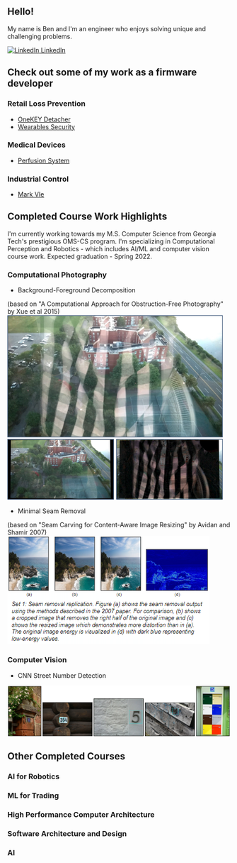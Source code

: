 <!--
**bbooher/bbooher** is a ✨ _special_ ✨ repository because its `README.md` (this file) appears on your GitHub profile.
-->
## Hello!
My name is Ben and I'm an engineer who enjoys solving unique and challenging problems.

[![LinkedIn](https://i.stack.imgur.com/gVE0j.png) LinkedIn](https://www.linkedin.com/in/booherbenjamin)


## Check out some of my work as a firmware developer
### Retail Loss Prevention
- [OneKEY Detacher](https://invue.com/wp-content/uploads/2019/06/OneKEY-Detacher_ss_06102019.pdf)
- [Wearables Security](https://invue.com/wp-content/uploads/2019/08/WearablesSolutions-SS-08.06.19.pdf)
### Medical Devices
- [Perfusion System](https://www.spectrummedical.com/quantum-perfusion-for-the-or/quantum-technologies-for-the-or)
### Industrial Control
- [Mark VIe](https://www.ge.com/power/gas/controls/mark-vies-ucsc)


## Completed Course Work Highlights
I'm currently working towards my M.S. Computer Science from Georgia Tech's prestigious OMS-CS program. I'm specializing in Computational Perception and Robotics - which includes AI/ML and computer vision course work. Expected graduation - Spring 2022.

### Computational Photography
- Background-Foreground Decomposition

(based on "A Computational Approach for Obstruction-Free Photography" by Xue et al 2015)
![Obstruction Free Photography](https://github.com/bbooher/bbooher/blob/master/Obstruction.png)

- Minimal Seam Removal

(based on "Seam Carving for Content-Aware Image Resizing" by Avidan and Shamir 2007)
![Seam Removal](https://github.com/bbooher/bbooher/blob/master/Seams.png)

### Computer Vision
- CNN Street Number Detection

![Digit Detection](https://github.com/bbooher/bbooher/blob/master/Digits.png)

## Other Completed Courses
### AI for Robotics
### ML for Trading
### High Performance Computer Architecture
### Software Architecture and Design
### AI
